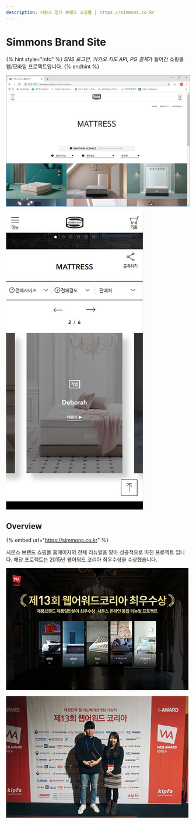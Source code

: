 ```yaml
---
description: 시몬스 침대 브랜드 쇼핑몰 | https://simmons.co.kr
---
```


# Simmons Brand Site

{% hint style="info" %}
_SNS 로그인, 카카오 지도 API, PG 결&#xC81C;_&#xAC00; 들어간 쇼핑몰 웹/모바일 프로젝트입니다.
{% endhint %}

![](../../.gitbook/assets/시몬스.JPG)

![](../../.gitbook/assets/시몬스모바일.JPG)

## Overview&#x20;

{% embed url="https://simmons.co.kr" %}

시몬스 브랜드 쇼핑몰 홈페이지의 전체 리뉴얼을 맡아 성공적으로 마친 프로젝트 입니다. 해당 프로젝트는 2015년 웹어워드 코리아 최우수상을 수상했습니다.

![](<../../.gitbook/assets/15589782_1374163482644609_6306048875111792717_n (1).png>)

![](../../.gitbook/assets/15542103_1374163425977948_5005375535209327348_n.jpg)
